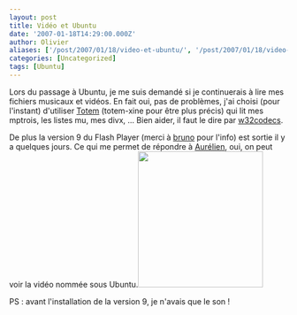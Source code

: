```yaml
---
layout: post
title: Vidéo et Ubuntu
date: '2007-01-18T14:29:00.000Z'
author: Olivier
aliases: ['/post/2007/01/18/video-et-ubuntu/', '/post/2007/01/18/video-et-ubuntu/']
categories: [Uncategorized]
tags: [Ubuntu]
---
```


<p>Lors du passage à Ubuntu, je me suis demandé si je continuerais à lire mes fichiers musicaux et vidéos. En fait oui, pas de problèmes, j'ai choisi (pour l'instant) d'utiliser <a href="http://www.gnome.org/projects/totem">Totem</a> (totem-xine pour être plus précis) qui lit mes mptrois, les listes mu, mes divx, ... Bien aider, il faut le dire par <a href="http://doc.ubuntu-fr.org/w32codecs">w32codecs</a>.</p> <p>De plus la version 9 du Flash Player (merci à <a href="http://bcarrere.blogspot.com/2007/01/sortie-officielle-de-flash-9-pour-linux.html"> bruno</a> pour l'info) est sortie il y a quelques jours. Ce qui me permet de répondre à <a href="http://blog.toutantic.net/index.php?2007/01/14/390-putain-2-milliards-de-millisecondes"> Aurélien</a>, oui, on peut voir la vidéo nommée sous Ubuntu.<a href="/images/video-ubuntu-sarko.png"><img src="/images/video-ubuntu-sarko.png" alt="" title="video-ubuntu-sarko" width="226" height="246" class="alignnone size-full wp-image-89" /></a></p> <p>PS : avant l'installation de la version 9, je n'avais que le son !</p>